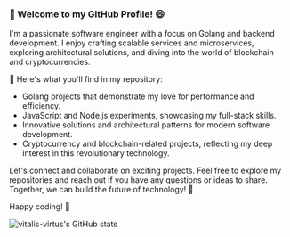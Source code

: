 ### 👋 Welcome to my GitHub Profile! 😄

I'm a passionate software engineer with a focus on Golang and backend development. I enjoy crafting scalable services and microservices, exploring architectural solutions, and diving into the world of blockchain and cryptocurrencies. 

🚀 Here's what you'll find in my repository:

- Golang projects that demonstrate my love for performance and efficiency.
- JavaScript and Node.js experiments, showcasing my full-stack skills.
- Innovative solutions and architectural patterns for modern software development.
- Cryptocurrency and blockchain-related projects, reflecting my deep interest in this revolutionary technology.

Let's connect and collaborate on exciting projects. Feel free to explore my repositories and reach out if you have any questions or ideas to share. Together, we can build the future of technology! 🌟

Happy coding! 🚀

![vitalis-virtus's GitHub stats](https://github-readme-stats.vercel.app/api?username=vitalis-virtus&show_icons=true&theme=midnight-purple)
